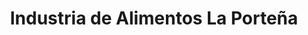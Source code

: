 ---
title: "Industria de Alimentos La Porteña"
url: /caracas/industria-de-alimentos-la-portena/
shop: Tiefkühl
---